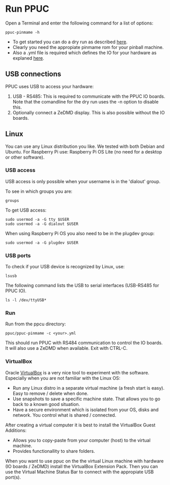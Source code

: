 # Run PPUC

Open a Terminal and enter the following command for a list of options:
```shell
ppuc-pinmame -h
```

- To get started you can do a dry run as described [here](build_from_source.md#test).
- Clearly you need the appropiate pinmame rom for your pinball machine.
- Also a .yml file is required which defines the IO for your hardware as explaned [here](config_tool.md).

## USB connections

PPUC uses USB to access your hardware:

1. USB - RS485: This is required to communicate with the PPUC IO boards.
Note that the comandline for the dry run uses the -n option to disable this.
2. Optionally connect a ZeDMD display. This is also possible without the IO boards.

## Linux

You can use any Linux distribution you like. We tested with both Debian and Ubuntu. 
For Raspberry Pi use: Raspberry Pi OS Lite (no need for a desktop or other software).

### USB access

USB access is only possible when your username is in the 'dialout' group.

To see in which groups you are:
```shell
groups
```

To get USB access:
```shell
sudo usermod -a -G tty $USER
sudo usermod -a -G dialout $USER
```
When using Raspberry Pi OS you also need to be in the plugdev group:
```
sudo usermod -a -G plugdev $USER
```

### USB ports

To check if your USB device is recognized by Linux, use:
```shell
lsusb
```
The following command lists the USB to serial interfaces (USB-RS485 for PPUC IO).
```shell
ls -l /dev/ttyUSB*
```

### Run

Run from the ppcu directory:
```
ppuc/ppuc-pinmame -c <your>.yml
```
This should run PPUC with RS484 communication to control the IO boards. It will also use a ZeDMD when available. Exit with CTRL-C.

### VirtualBox

Oracle [VirtualBox](https://www.virtualbox.org/) is a very nice tool to experiment with the software. Especially when you are not familiar with the Linux OS:

- Run any Linux distro in a separate virtual machine (a fresh start is easy). Easy to remove / delete when done.
- Use snapshots to save a specific machine state. That allows you to go back to a known good situation.
- Have a secure environment which is isolated from your OS, disks and network. You control what is shared / connected.

After creating a virtual computer it is best to install the VirtualBox Guest Additions: 

- Allows you to copy-paste from your computer (host) to the virtual machine.
- Provides functionallity to share folders.

When you want to use ppuc on the the virtual Linux machine with hardware (IO boards / ZeDMD) install the VirtualBox Extension Pack.
Then you can use the Virtual Machine Status Bar to connect with the appropiate USB port(s).
 